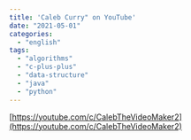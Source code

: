 ```yaml
---
title: 'Caleb Curry" on YouTube'
date: "2021-05-01"
categories:
  - "english"
tags:
  - "algorithms"
  - "c-plus-plus"
  - "data-structure"
  - "java"
  - "python"
---
```


[https://youtube.com/c/CalebTheVideoMaker2](https://youtube.com/c/CalebTheVideoMaker2)
